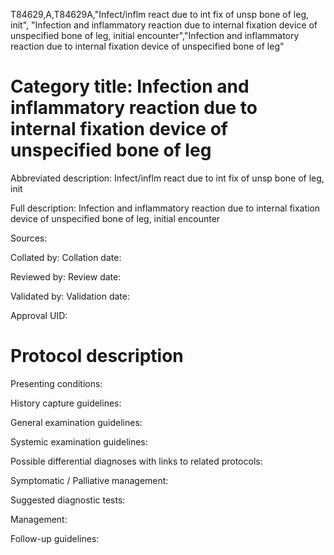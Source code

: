 T84629,A,T84629A,"Infect/inflm react due to int fix of unsp bone of leg, init", "Infection and inflammatory reaction due to internal fixation device of unspecified bone of leg, initial encounter","Infection and inflammatory reaction due to internal fixation device of unspecified bone of leg"
# Category title: Infection and inflammatory reaction due to internal fixation device of unspecified bone of leg

Abbreviated description: Infect/inflm react due to int fix of unsp bone of leg, init

Full description: Infection and inflammatory reaction due to internal fixation device of unspecified bone of leg, initial encounter

Sources:

Collated by:
Collation date:

Reviewed by:
Review date:

Validated by:
Validation date:

Approval UID:

# Protocol description

Presenting conditions:

History capture guidelines:

General examination guidelines:

Systemic examination guidelines:

Possible differential diagnoses with links to related protocols:

Symptomatic / Palliative management:

Suggested diagnostic tests:

Management:

Follow-up guidelines:
